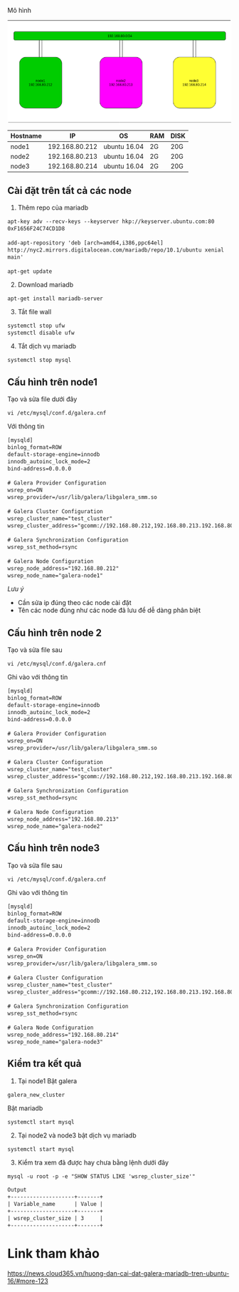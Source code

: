 Mô hình 

![](../images/guake.png)

| Hostname | IP | OS | RAM | DISK | 
|---|----|---|---|----|
| node1 | 192.168.80.212 | ubuntu 16.04 | 2G | 20G |
| node2 | 192.168.80.213 | ubuntu 16.04 | 2G | 20G |
| node3 | 192.168.80.214 | ubuntu 16.04 | 2G | 20G |

## Cài đặt trên tất cả các node
1. Thêm repo của mariadb 
```
apt-key adv --recv-keys --keyserver hkp://keyserver.ubuntu.com:80 0xF1656F24C74CD1D8

add-apt-repository 'deb [arch=amd64,i386,ppc64el] 
http://nyc2.mirrors.digitalocean.com/mariadb/repo/10.1/ubuntu xenial main'

apt-get update
```

2. Download mariadb 
```
apt-get install mariadb-server
```
3. Tắt file wall 
```
systemctl stop ufw
systemctl disable ufw
```
4. Tắt dịch vụ mariadb 
```
systemctl stop mysql
```

## Cấu hình trên node1
Tạo và sửa file dưới đây 
```
vi /etc/mysql/conf.d/galera.cnf
``` 
Với thông tin 
```
[mysqld]
binlog_format=ROW
default-storage-engine=innodb
innodb_autoinc_lock_mode=2
bind-address=0.0.0.0

# Galera Provider Configuration
wsrep_on=ON
wsrep_provider=/usr/lib/galera/libgalera_smm.so

# Galera Cluster Configuration
wsrep_cluster_name="test_cluster"
wsrep_cluster_address="gcomm://192.168.80.212,192.168.80.213.192.168.80.214"

# Galera Synchronization Configuration
wsrep_sst_method=rsync

# Galera Node Configuration
wsrep_node_address="192.168.80.212"
wsrep_node_name="galera-node1"
```

*Lưu ý* 
- Cần sửa ip đúng theo các node cài đặt 
- Tên các node đúng như các node đã lưu để dễ dàng phân biệt 

## Cấu hình trên node 2
Tạo và sửa file sau 
```
vi /etc/mysql/conf.d/galera.cnf
```
Ghi vào với thông tin 
```
[mysqld]
binlog_format=ROW
default-storage-engine=innodb
innodb_autoinc_lock_mode=2
bind-address=0.0.0.0

# Galera Provider Configuration
wsrep_on=ON
wsrep_provider=/usr/lib/galera/libgalera_smm.so

# Galera Cluster Configuration
wsrep_cluster_name="test_cluster"
wsrep_cluster_address="gcomm://192.168.80.212,192.168.80.213.192.168.80.214"

# Galera Synchronization Configuration
wsrep_sst_method=rsync

# Galera Node Configuration
wsrep_node_address="192.168.80.213"
wsrep_node_name="galera-node2"

```

## Cấu hình trên node3 
Tạo và sửa file sau 
```
vi /etc/mysql/conf.d/galera.cnf
```
Ghi vào với thông tin 
```
[mysqld]
binlog_format=ROW
default-storage-engine=innodb
innodb_autoinc_lock_mode=2
bind-address=0.0.0.0

# Galera Provider Configuration
wsrep_on=ON
wsrep_provider=/usr/lib/galera/libgalera_smm.so

# Galera Cluster Configuration
wsrep_cluster_name="test_cluster"
wsrep_cluster_address="gcomm://192.168.80.212,192.168.80.213.192.168.80.214"

# Galera Synchronization Configuration
wsrep_sst_method=rsync

# Galera Node Configuration
wsrep_node_address="192.168.80.214"
wsrep_node_name="galera-node3"
```
## Kiểm tra kết quả
1. Tại node1 
Bật galera
```
galera_new_cluster
```
Bật mariadb 
```
systemctl start mysql
```
2. Tại node2 và node3 bật dịch vụ mariadb 
```
systemctl start mysql
```
3. Kiểm tra xem đã được hay chưa bằng lệnh dưới đây
```
mysql -u root -p -e "SHOW STATUS LIKE 'wsrep_cluster_size'"
```
```
Output
+--------------------+-------+
| Variable_name      | Value |
+--------------------+-------+
| wsrep_cluster_size | 3     |
+--------------------+-------+
```


# Link tham khảo 
https://news.cloud365.vn/huong-dan-cai-dat-galera-mariadb-tren-ubuntu-16/#more-123